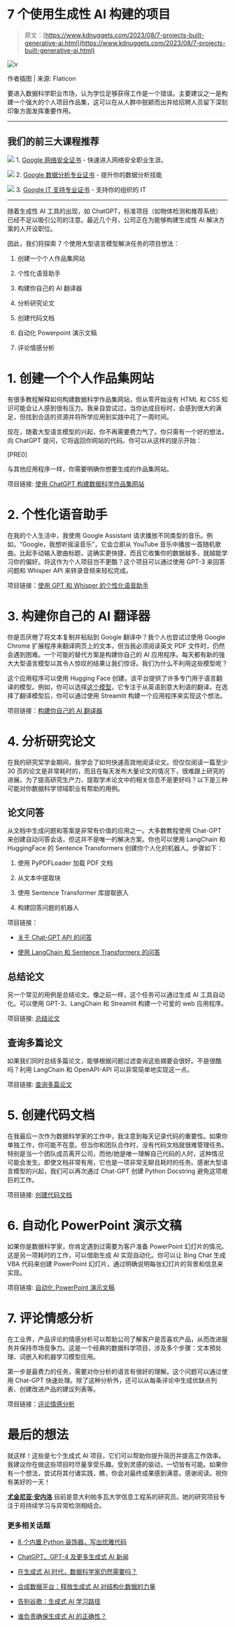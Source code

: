 # 7 个使用生成性 AI 构建的项目

> 原文：[https://www.kdnuggets.com/2023/08/7-projects-built-generative-ai.html](https://www.kdnuggets.com/2023/08/7-projects-built-generative-ai.html)

![v](../Images/c68cb4ab73503ae4fcb15895e171f94a.png)

作者插图 | 来源: Flaticon

要进入数据科学职业市场，认为学位足够获得工作是一个错误。主要建议之一是构建一个强大的个人项目作品集，这可以在从人群中脱颖而出并给招聘人员留下深刻印象方面发挥重要作用。

* * *

## 我们的前三大课程推荐

![](../Images/0244c01ba9267c002ef39d4907e0b8fb.png) 1\. [Google 网络安全证书](https://www.kdnuggets.com/google-cybersecurity) - 快速进入网络安全职业生涯。

![](../Images/e225c49c3c91745821c8c0368bf04711.png) 2\. [Google 数据分析专业证书](https://www.kdnuggets.com/google-data-analytics) - 提升你的数据分析技能

![](../Images/0244c01ba9267c002ef39d4907e0b8fb.png) 3\. [Google IT 支持专业证书](https://www.kdnuggets.com/google-itsupport) - 支持你的组织的 IT

* * *

随着生成性 AI 工具的出现，如 ChatGPT，标准项目（如物体检测和推荐系统）已经不足以吸引公司的注意。最近几个月，公司正在为能够构建生成性 AI 解决方案的人开设职位。

因此，我们将探索 7 个使用大型语言模型解决任务的项目想法：

1.  创建一个个人作品集网站

1.  个性化语音助手

1.  构建你自己的 AI 翻译器

1.  分析研究论文

1.  创建代码文档

1.  自动化 Powerpoint 演示文稿

1.  评论情感分析

# 1\. 创建一个个人作品集网站

有很多教程解释如何构建数据科学作品集网站，但从零开始没有 HTML 和 CSS 知识可能会让人感到很有压力。我亲自尝试过，当你达成目标时，会感到很大的满足，但找到合适的资源并将所学应用到实践中花了一周时间。

现在，随着大型语言模型的兴起，你不再需要费力气了。你只需有一个好的想法，向 ChatGPT 提问，它将返回你网站的代码。你可以从这样的提示开始：

[PRE0]

与其他应用程序一样，你需要明确你想要生成的作品集网站。

项目链接: [使用 ChatGPT 构建数据科学作品集网站](https://medium.com/towards-data-science/how-to-build-a-data-science-portfolio-website-with-chatgpt-e57d29badf7f)

# 2\. 个性化语音助手

在我的个人生活中，我使用 Google Assistant 请求播放不同类型的音乐。例如，“Google，我想听摇滚音乐”，它会立即从 YouTube 音乐中播放一首随机歌曲。比起手动输入歌曲标题，这确实更快捷，而且它收集你的数据越多，就越能学习你的偏好。将这作为个人项目岂不更酷？这个项目可以通过使用 GPT-3 来回答问题和 Whisper API 来转录音频来轻松完成。

项目链接：[使用 GPT 和 Whisper 的个性化语音助手](https://github.com/reese3222/nanoassistant)

# 3\. 构建你自己的 AI 翻译器

你是否厌倦了将文本复制并粘贴到 Google 翻译中？我个人也尝试过使用 Google Chrome 扩展程序来翻译网页上的文本，但当我必须阅读英文 PDF 文件时，仍然会遇到困难。一个可能的替代方案是构建你自己的 AI 应用程序。每天都有新的强大大型语言模型以其令人惊叹的结果让我们惊讶。我们为什么不利用这些模型呢？

这个应用程序可以使用 Hugging Face 创建，该平台提供了许多专门用于语言翻译的模型。例如，你可以选择[这个模型](https://huggingface.co/Helsinki-NLP/opus-mt-en-it/tree/main)，它专注于从英语到意大利语的翻译。在选择了翻译模型后，你可以通过使用 Streamlit 构建一个应用程序来实现这个想法。

项目链接：[构建你自己的 AI 翻译器](https://artificialcorner.com/stop-using-google-translator-build-your-own-ai-application-ea8d3a896ff2)

# 4\. 分析研究论文

在我的研究奖学金期间，我学会了如何快速高效地阅读论文。但仅仅阅读一篇至少 30 页的论文是非常耗时的，而且在每天发布大量论文的情况下，很难跟上研究的进展。为了提高研究生产力，提取学术论文中的相关信息不是更好吗？以下是三种可能对你数据科学领域职业有帮助的用例。

## 论文问答

从文档中生成问题和答案是非常有价值的应用之一。大多数教程使用 Chat-GPT 来创建自动问答会话，但这并不是唯一的解决方案。你也可以使用 LangChain 和 HuggingFace 的 Sentence Transformers 创建你个人化的机器人。步骤如下：

1.  使用 PyPDFLoader 加载 PDF 文档

1.  从文本中提取块

1.  使用 Sentence Transformer 库提取嵌入

1.  构建回答问题的机器人

项目链接：

+   [关于 Chat-GPT API 的问答](https://betterprogramming.pub/building-a-question-answer-bot-with-langchain-vicuna-and-sentence-transformers-b7f80428eadc)

+   [使用 LangChain 和 Sentence Transformers 的问答](https://betterprogramming.pub/building-a-question-answer-bot-with-langchain-vicuna-and-sentence-transformers-b7f80428eadc)

## 总结论文

另一个常见的用例是总结论文。像之前一样，这个任务可以通过生成 AI 工具自动化。可以使用 GPT-3、LangChain 和 Streamlit 构建一个可爱的 web 应用程序。

项目链接: [总结论文](https://medium.com/mlearning-ai/building-a-custom-summarization-app-with-streamlit-and-langchain-11ab19099822)

## 查询多篇论文

如果我们同时总结多篇论文，能够根据问题过滤查询这些摘要会很好。不是很酷吗？利用 LangChain 和 OpenAPI-API 可以非常简单地实现这一点。

项目链接: [查询多篇论文](https://medium.com/mlearning-ai/summarizing-and-querying-multiple-research-papers-with-langchain-fe0bf310926)

# 5\. 创建代码文档

在我最后一次作为数据科学家的工作中，我注意到每天记录代码的重要性。如果你单独工作，你可能不在意。但当你和团队合作时，没有代码文档就很难管理任务。特别是当一个团队成员离开公司，而他/她是唯一理解自己代码的人时，这种情况可能会发生。即使文档非常有用，它也是一项非常无聊且耗时的任务。感谢大型语言模型的兴起，我们可以再次通过 Chat-GPT 创建 Python Docstring 避免这项艰巨的工作。

项目链接: [创建代码文档](https://medium.com/@madhok.simran8/how-to-generate-python-docstring-with-chatgpt-openapi-ed055f302d31)

# 6\. 自动化 PowerPoint 演示文稿

如果你是数据科学家，你肯定遇到过需要为客户准备 PowerPoint 幻灯片的情况。这是另一项耗时的工作，可以借助生成 AI 实现自动化。你可以让 Bing Chat 生成 VBA 代码来创建 PowerPoint 幻灯片，通过明确说明每张幻灯片的背景和信息来实现。

项目链接: [自动化 PowerPoint 演示文稿](https://www.youtube.com/watch?v=zogvDn5Kd8E&ab_channel=MatrixInception)

# 7\. 评论情感分析

在工业界，产品评论的情感分析可以帮助公司了解客户是否喜欢产品，从而改进服务并保持市场竞争力。这是一个经典的数据科学项目，涉及多个步骤：文本预处理、词嵌入和机器学习模型应用。

第一步是最费力的任务，需要对你分析的语言有很好的理解。这个问题可以通过使用 Chat-GPT 快速处理。除了这种分析外，还可以从每条评论中生成优缺点列表、创建改进产品的建议列表等。

项目链接：[评论情感分析](https://medium.com/data-and-beyond/sentiment-analysis-with-chatgpt-openai-and-python-use-chatgpt-to-build-a-sentiment-analysis-ai-2b89158a37f6)

# 最后的想法

就这样！这些是七个生成式 AI 项目，它们可以帮助你提升简历并提高工作效率。我建议你在做这些项目时尽量享受乐趣。受到灵感的驱动，一切皆有可能。如果你有一个想法，尝试将其付诸实践，瞧，你会对最终成果感到满意。感谢阅读。祝你有美好的一天！

**[尤金尼亚·安内洛](https://www.linkedin.com/in/eugenia-anello/)** 目前是意大利帕多瓦大学信息工程系的研究员。她的研究项目专注于将持续学习与异常检测相结合。

### 更多相关话题

+   [8 个内置 Python 装饰器，写出优雅代码](https://www.kdnuggets.com/8-built-in-python-decorators-to-write-elegant-code)

+   [ChatGPT、GPT-4 及更多生成式 AI 新闻](https://www.kdnuggets.com/2023/02/chatgpt-gpt4-generative-ai-news.html)

+   [在生成式 AI 时代，数据科学家仍然需要吗？](https://www.kdnuggets.com/2023/06/data-scientists-still-needed-age-generative-ai.html)

+   [合成数据平台：释放生成式 AI 对结构化数据的力量](https://www.kdnuggets.com/2023/07/synthetic-data-platforms-unlocking-power-generative-ai-structured-data.html)

+   [告别谷歌：生成式 AI 学习路径](https://www.kdnuggets.com/2023/07/free-google-generative-ai-learning-path.html)

+   [谁负责确保生成式 AI 的正确性？](https://www.kdnuggets.com/2023/08/whose-responsibility-get-generative-ai-right.html)
